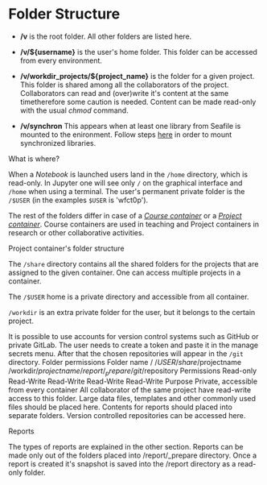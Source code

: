 Folder Structure
====

* **/v** is the root folder. All other folders are listed here.

* **/v/${username}** is the user's home folder. This folder can be accessed from every environment.

* **/v/workdir_projects/${project_name}** is the folder for a given project. This folder is shared among all the collaborators of the project. Collaborators can read and (over)write it's content at the same timetherefore some caution is needed. Content can be made read-only with the usual *chmod* command.

* **/v/synchron** This appears when at least one library from Seafile is mounted to the enironment. Follow steps [here](Seafile/Main.md) in order to mount synchronized libraries.

What is where?

When a *Notebook* is launched users land in the `/home` directory, which is read-only. In Jupyter one will see only `/` on the graphical interface and `/home` when using a terminal. The user's permanent private folder is the `/$USER` (in the examples `$USER` is 'wfct0p').

The rest of the folders differ in case of a [*Course container*](course.md) or a [*Project container*](project.md). Course containers are used in teaching and Project containers in research or other collaborative activities.


Project container's folder structure

The `/share` directory contains all the shared folders for the projects that are assigned to the given container. One can access multiple projects in a container.

The `/$USER` home is a private directory and accessible from all container.

`/workdir` is an extra private folder for the user, but it belongs to the certain project.

It is possible to use accounts for version control systems such as GitHub or private GitLab. The user needs to create a token and paste it in the manage secrets menu. After that the chosen repositories will appear in the `/git` directory.
Folder permissions Folder name  /       /$USER  /share/$projectname     /workdir/$projectname   /report/_prepare        /git/$repository
Permissions     Read-only       Read-Write      Read-Write      Read-Write      Read-Write
Purpose                 Private, accessible from every container        All collaborator of the same project have read-write access to this folder. Large data files, templates and other commonly used files should be placed here.    Contents for reports should placed into separate folders.       Version controlled repositories can be accessed here.

Reports

The types of reports are explained in the other section. Reports can be made only out of the folders placed into /report/_prepare directory. Once a report is created it's snapshot is saved into the /report directory as a read-only folder.

